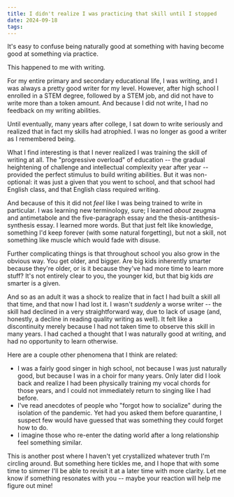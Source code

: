 ```yaml
---
title: I didn't realize I was practicing that skill until I stopped
date: 2024-09-18
tags:
---
```


It's easy to confuse being naturally good at something with having become good at something via practice.

This happened to me with writing.

For my entire primary and secondary educational life, I was writing, and I was always a pretty good writer for my level. However, after high school I enrolled in a STEM degree, followed by a STEM job, and did not have to write more than a token amount. And because I did not write, I had no feedback on my writing abilities.

Until eventually, many years after college, I sat down to write seriously and realized that in fact my skills had atrophied. I was no longer as good a writer as I remembered being.

What I find interesting is that I never realized I was training the skill of writing at all. The "progressive overload" of education -- the gradual heightening of challenge and intellectual complexity year after year -- provided the perfect stimulus to build writing abilities. But it was non-optional: it was just a given that you went to school, and that school had English class, and that English class required writing.

And because of this it did not *feel* like I was being trained to write in particular. I was learning new terminology, sure; I learned *about* zeugma and antimetabole and the five-paragraph essay and the thesis-antithesis-synthesis essay. I learned more words. But that just felt like knowledge, something I'd keep forever (with some natural forgetting), but not a skill, not something like muscle which would fade with disuse.

Further complicating things is that throughout school you also grow in the obvious way. You get older, and bigger. Are big kids inherently smarter because they're older, or is it because they've had more time to learn more stuff? It's not entirely clear to you, the younger kid, but that big kids *are* smarter is a given.

And so as an adult it was a shock to realize that in fact I had built a skill all that time, and that now I had lost it. I wasn't *suddenly* a worse writer -- the skill had declined in a very straightforward way, due to lack of usage (and, honestly, a decline in reading quality writing as well). It felt like a discontinuity merely because I had not taken time to observe this skill in many years. I had cached a thought that I was naturally good at writing, and had no opportunity to learn otherwise.

Here are a couple other phenomena that I think are related:
* I was a fairly good singer in high school, not because I was just naturally good, but because I was in a choir for many years. Only later did I look back and realize I had been physically training my vocal chords for those years, and I could not immediately return to singing like I had before.
* I've read anecdotes of people who "forgot how to socialize" during the isolation of the pandemic. Yet had you asked them before quarantine, I suspect few would have guessed that was something they could forget how to do.
* I imagine those who re-enter the dating world after a long relationship feel something similar.

This is another post where I haven't yet crystallized whatever truth I'm circling around. But something here tickles me, and I hope that with some time to simmer I'll be able to revisit it at a later time with more clarity. Let me know if something resonates with you -- maybe your reaction will help me figure out mine!